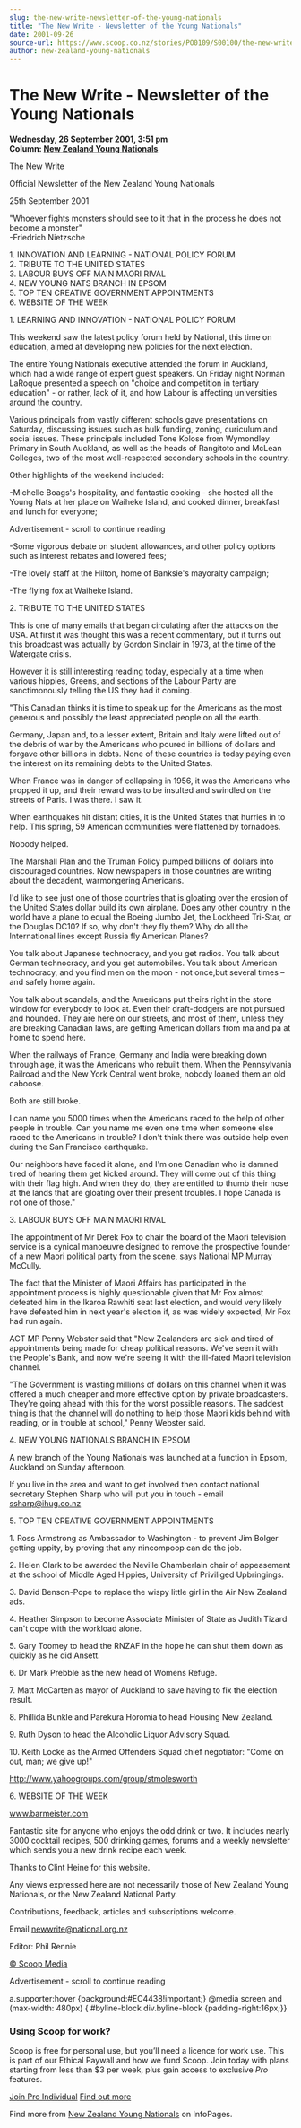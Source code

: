 ```yaml
---
slug: the-new-write-newsletter-of-the-young-nationals
title: "The New Write - Newsletter of the Young Nationals"
date: 2001-09-26
source-url: https://www.scoop.co.nz/stories/PO0109/S00100/the-new-write-newsletter-of-the-young-nationals.htm
author: new-zealand-young-nationals
---
```

The New Write - Newsletter of the Young Nationals
=================================================

**Wednesday, 26 September 2001, 3:51 pm**  
**Column: [New Zealand Young Nationals](https://info.scoop.co.nz/New_Zealand_Young_Nationals)**

The New Write

Official Newsletter of the New Zealand Young Nationals

25th September 2001

"Whoever fights monsters should see to it that in the process he does not become a monster"  
\-Friedrich Nietzsche

1\. INNOVATION AND LEARNING - NATIONAL POLICY FORUM  
2\. TRIBUTE TO THE UNITED STATES  
3\. LABOUR BUYS OFF MAIN MAORI RIVAL  
4\. NEW YOUNG NATS BRANCH IN EPSOM  
5\. TOP TEN CREATIVE GOVERNMENT APPOINTMENTS  
6\. WEBSITE OF THE WEEK

  
1\. LEARNING AND INNOVATION - NATIONAL POLICY FORUM

This weekend saw the latest policy forum held by National, this time on education, aimed at developing new policies for the next election.

The entire Young Nationals executive attended the forum in Auckland, which had a wide range of expert guest speakers. On Friday night Norman LaRoque presented a speech on "choice and competition in tertiary education" - or rather, lack of it, and how Labour is affecting universities around the country.

Various principals from vastly different schools gave presentations on Saturday, discussing issues such as bulk funding, zoning, curiculum and social issues. These principals included Tone Kolose from Wymondley Primary in South Auckland, as well as the heads of Rangitoto and McLean Colleges, two of the most well-respected secondary schools in the country.

Other highlights of the weekend included:

\-Michelle Boags's hospitality, and fantastic cooking - she hosted all the Young Nats at her place on Waiheke Island, and cooked dinner, breakfast and lunch for everyone;

Advertisement - scroll to continue reading





\-Some vigorous debate on student allowances, and other policy options such as interest rebates and lowered fees;

\-The lovely staff at the Hilton, home of Banksie's mayoralty campaign;

\-The flying fox at Waiheke Island.

  
2\. TRIBUTE TO THE UNITED STATES

This is one of many emails that began circulating after the attacks on the USA. At first it was thought this was a recent commentary, but it turns out this broadcast was actually by Gordon Sinclair in 1973, at the time of the Watergate crisis.

However it is still interesting reading today, especially at a time when various hippies, Greens, and sections of the Labour Party are sanctimonously telling the US they had it coming.

"This Canadian thinks it is time to speak up for the Americans as the most generous and possibly the least appreciated people on all the earth.

Germany, Japan and, to a lesser extent, Britain and Italy were lifted out of the debris of war by the Americans who poured in billions of dollars and forgave other billions in debts. None of these countries is today paying even the interest on its remaining debts to the United States.

When France was in danger of collapsing in 1956, it was the Americans who propped it up, and their reward was to be insulted and swindled on the streets of Paris. I was there. I saw it.

When earthquakes hit distant cities, it is the United States that hurries in to help. This spring, 59 American communities were flattened by tornadoes.

Nobody helped.

The Marshall Plan and the Truman Policy pumped billions of dollars into discouraged countries. Now newspapers in those countries are writing about the decadent, warmongering Americans.

I'd like to see just one of those countries that is gloating over the erosion of the United States dollar build its own airplane. Does any other country in the world have a plane to equal the Boeing Jumbo Jet, the Lockheed Tri-Star, or the Douglas DC10? If so, why don't they fly them? Why do all the International lines except Russia fly American Planes?

You talk about Japanese technocracy, and you get radios. You talk about German technocracy, and you get automobiles. You talk about American technocracy, and you find men on the moon - not once,but several times – and safely home again.

You talk about scandals, and the Americans put theirs right in the store window for everybody to look at. Even their draft-dodgers are not pursued and hounded. They are here on our streets, and most of them, unless they are breaking Canadian laws, are getting American dollars from ma and pa at home to spend here.

When the railways of France, Germany and India were breaking down through age, it was the Americans who rebuilt them. When the Pennsylvania Railroad and the New York Central went broke, nobody loaned them an old caboose.

Both are still broke.

I can name you 5000 times when the Americans raced to the help of other people in trouble. Can you name me even one time when someone else raced to the Americans in trouble? I don't think there was outside help even during the San Francisco earthquake.

Our neighbors have faced it alone, and I'm one Canadian who is damned tired of hearing them get kicked around. They will come out of this thing with their flag high. And when they do, they are entitled to thumb their nose at the lands that are gloating over their present troubles. I hope Canada is not one of those."

  
3\. LABOUR BUYS OFF MAIN MAORI RIVAL

The appointment of Mr Derek Fox to chair the board of the Maori television service is a cynical manoeuvre designed to remove the prospective founder of a new Maori political party from the scene, says National MP Murray McCully.

The fact that the Minister of Maori Affairs has participated in the appointment process is highly questionable given that Mr Fox almost defeated him in the Ikaroa Rawhiti seat last election, and would very likely have defeated him in next year's election if, as was widely expected, Mr Fox had run again.

ACT MP Penny Webster said that "New Zealanders are sick and tired of appointments being made for cheap political reasons. We've seen it with the People's Bank, and now we're seeing it with the ill-fated Maori television channel.

"The Government is wasting millions of dollars on this channel when it was offered a much cheaper and more effective option by private broadcasters. They're going ahead with this for the worst possible reasons. The saddest thing is that the channel will do nothing to help those Maori kids behind with reading, or in trouble at school," Penny Webster said.

  
4\. NEW YOUNG NATIONALS BRANCH IN EPSOM

A new branch of the Young Nationals was launched at a function in Epsom, Auckland on Sunday afternoon.

If you live in the area and want to get involved then contact national secretary Stephen Sharp who will put you in touch - email ssharp@ihug.co.nz

  
5\. TOP TEN CREATIVE GOVERNMENT APPOINTMENTS

1\. Ross Armstrong as Ambassador to Washington - to prevent Jim Bolger getting uppity, by proving that any nincompoop can do the job.

2\. Helen Clark to be awarded the Neville Chamberlain chair of appeasement at the school of Middle Aged Hippies, University of Priviliged Upbringings.

3\. David Benson-Pope to replace the wispy little girl in the Air New Zealand ads.

4\. Heather Simpson to become Associate Minister of State as Judith Tizard can't cope with the workload alone.

5\. Gary Toomey to head the RNZAF in the hope he can shut them down as quickly as he did Ansett.

6\. Dr Mark Prebble as the new head of Womens Refuge.

7\. Matt McCarten as mayor of Auckland to save having to fix the election result.

8\. Phillida Bunkle and Parekura Horomia to head Housing New Zealand.

9\. Ruth Dyson to head the Alcoholic Liquor Advisory Squad.

10\. Keith Locke as the Armed Offenders Squad chief negotiator: "Come on out, man; we give up!"

http://www.yahoogroups.com/group/stmolesworth

  
6\. WEBSITE OF THE WEEK

www.barmeister.com

Fantastic site for anyone who enjoys the odd drink or two. It includes nearly 3000 cocktail recipes, 500 drinking games, forums and a weekly newsletter which sends you a new drink recipe each week.

Thanks to Clint Heine for this website.

  
Any views expressed here are not necessarily those of New Zealand Young Nationals, or the New Zealand National Party.

Contributions, feedback, articles and subscriptions welcome.

Email newwrite@national.org.nz

Editor: Phil Rennie

[© Scoop Media](http://www.scoop.co.nz/about/terms.html)  

Advertisement - scroll to continue reading



a.supporter:hover {background:#EC4438!important;} @media screen and (max-width: 480px) { #byline-block div.byline-block {padding-right:16px;}}

### Using Scoop for work?

Scoop is free for personal use, but you’ll need a licence for work use. This is part of our Ethical Paywall and how we fund Scoop. Join today with plans starting from less than $3 per week, plus gain access to exclusive _Pro_ features.  
  
[Join Pro Individual](https://pro.scoop.co.nz/Individual/?from=ProIn24) [Find out more](https://pro.scoop.co.nz/using-scoop-for-work/?from=ProIn24)

Find more from [New Zealand Young Nationals](https://info.scoop.co.nz/New_Zealand_Young_Nationals) on InfoPages.